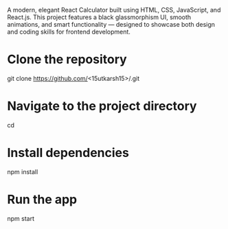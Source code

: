 A modern, elegant React Calculator built using HTML, CSS, JavaScript, and React.js.
This project features a black glassmorphism UI, smooth animations, and smart functionality — designed to showcase both design and coding skills for frontend development.


# Clone the repository
git clone https://github.com/<15utkarsh15>/<Calculator-App>.git


# Navigate to the project directory
cd <repo-name>

# Install dependencies
npm install

# Run the app
npm start
